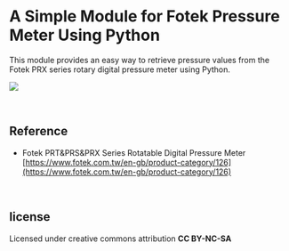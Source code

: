 # A Simple Module for Fotek Pressure Meter Using Python
This module provides an easy way to retrieve pressure values from the Fotek PRX series rotary digital pressure meter using Python.

![](./img/meter.png)

<br>

## Reference
* Fotek PRT&PRS&PRX Series Rotatable Digital Pressure Meter
[https://www.fotek.com.tw/en-gb/product-category/126](https://www.fotek.com.tw/en-gb/product-category/126)
<br>

## license
Licensed under creative commons attribution __CC BY-NC-SA__
